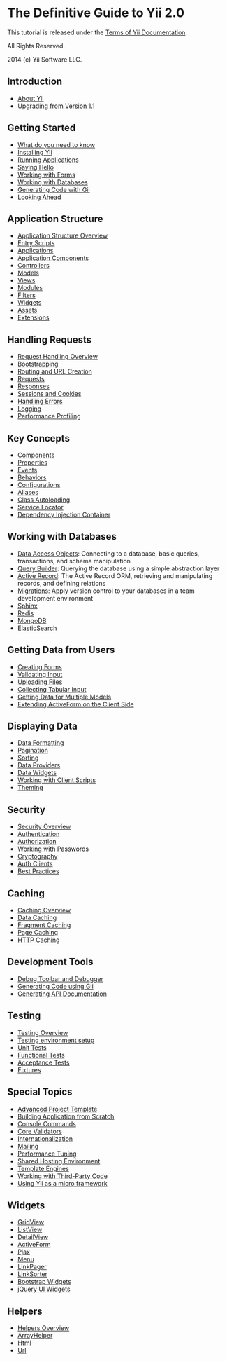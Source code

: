 The Definitive Guide to Yii 2.0
===============================

This tutorial is released under the [Terms of Yii Documentation](http://www.yiiframework.com/doc/terms/).

All Rights Reserved.

2014 (c) Yii Software LLC.


Introduction
------------

* [About Yii](intro-yii.md)
* [Upgrading from Version 1.1](intro-upgrade-from-v1.md)


Getting Started
---------------

* [What do you need to know](start-prerequisites.md)
* [Installing Yii](start-installation.md)
* [Running Applications](start-workflow.md)
* [Saying Hello](start-hello.md)
* [Working with Forms](start-forms.md)
* [Working with Databases](start-databases.md)
* [Generating Code with Gii](start-gii.md)
* [Looking Ahead](start-looking-ahead.md)


Application Structure
---------------------

* [Application Structure Overview](structure-overview.md)
* [Entry Scripts](structure-entry-scripts.md)
* [Applications](structure-applications.md)
* [Application Components](structure-application-components.md)
* [Controllers](structure-controllers.md)
* [Models](structure-models.md)
* [Views](structure-views.md)
* [Modules](structure-modules.md)
* [Filters](structure-filters.md)
* [Widgets](structure-widgets.md)
* [Assets](structure-assets.md)
* [Extensions](structure-extensions.md)


Handling Requests
-----------------

* [Request Handling Overview](runtime-overview.md)
* [Bootstrapping](runtime-bootstrapping.md)
* [Routing and URL Creation](runtime-routing.md)
* [Requests](runtime-requests.md)
* [Responses](runtime-responses.md)
* [Sessions and Cookies](runtime-sessions-cookies.md)
* [Handling Errors](runtime-handling-errors.md)
* [Logging](runtime-logging.md)
* [Performance Profiling](runtime-profiling.md)

Key Concepts
------------

* [Components](concept-components.md)
* [Properties](concept-properties.md)
* [Events](concept-events.md)
* [Behaviors](concept-behaviors.md)
* [Configurations](concept-configurations.md)
* [Aliases](concept-aliases.md)
* [Class Autoloading](concept-autoloading.md)
* [Service Locator](concept-service-locator.md)
* [Dependency Injection Container](concept-di-container.md)


Working with Databases
----------------------

* [Data Access Objects](db-dao.md): Connecting to a database, basic queries, transactions, and schema manipulation
* [Query Builder](db-query-builder.md): Querying the database using a simple abstraction layer
* [Active Record](db-active-record.md): The Active Record ORM, retrieving and manipulating records, and defining relations
* [Migrations](db-migrations.md): Apply version control to your databases in a team development environment
* [Sphinx](https://github.com/yiisoft/yii2-sphinx/blob/master/docs/guide/README.md)
* [Redis](https://github.com/yiisoft/yii2-redis/blob/master/docs/guide/README.md)
* [MongoDB](https://github.com/yiisoft/yii2-mongodb/blob/master/docs/guide/README.md)
* [ElasticSearch](https://github.com/yiisoft/yii2-elasticsearch/blob/master/docs/guide/README.md)


Getting Data from Users
-----------------------

* [Creating Forms](input-forms.md)
* [Validating Input](input-validation.md)
* [Uploading Files](input-file-upload.md)
* [Collecting Tabular Input](input-tabular-input.md)
* [Getting Data for Multiple Models](input-multiple-models.md)
* [Extending ActiveForm on the Client Side](input-form-javascript.md)


Displaying Data
---------------

* [Data Formatting](output-formatting.md)
* [Pagination](output-pagination.md)
* [Sorting](output-sorting.md)
* [Data Providers](output-data-providers.md)
* [Data Widgets](output-data-widgets.md)
* [Working with Client Scripts](output-client-scripts.md)
* [Theming](output-theming.md)


Security
--------

* [Security Overview](security-overview.md)
* [Authentication](security-authentication.md)
* [Authorization](security-authorization.md)
* [Working with Passwords](security-passwords.md)
* [Cryptography](security-cryptography.md)
* [Auth Clients](https://github.com/yiisoft/yii2-authclient/blob/master/docs/guide/README.md)
* [Best Practices](security-best-practices.md)


Caching
-------

* [Caching Overview](caching-overview.md)
* [Data Caching](caching-data.md)
* [Fragment Caching](caching-fragment.md)
* [Page Caching](caching-page.md)
* [HTTP Caching](caching-http.md)


Development Tools
-----------------

* [Debug Toolbar and Debugger](https://github.com/yiisoft/yii2-debug/blob/master/docs/guide/README.md)
* [Generating Code using Gii](https://github.com/yiisoft/yii2-gii/blob/master/docs/guide/README.md)
* [Generating API Documentation](https://github.com/yiisoft/yii2-apidoc)


Testing
-------

* [Testing Overview](test-overview.md)
* [Testing environment setup](test-environment-setup.md)
* [Unit Tests](test-unit.md)
* [Functional Tests](test-functional.md)
* [Acceptance Tests](test-acceptance.md)
* [Fixtures](test-fixtures.md)


Special Topics
--------------

* [Advanced Project Template](https://github.com/yiisoft/yii2-app-advanced/blob/master/docs/guide/README.md)
* [Building Application from Scratch](tutorial-start-from-scratch.md)
* [Console Commands](tutorial-console.md)
* [Core Validators](tutorial-core-validators.md)
* [Internationalization](tutorial-i18n.md)
* [Mailing](tutorial-mailing.md)
* [Performance Tuning](tutorial-performance-tuning.md)
* [Shared Hosting Environment](tutorial-shared-hosting.md)
* [Template Engines](tutorial-template-engines.md)
* [Working with Third-Party Code](tutorial-yii-integration.md)
* [Using Yii as a micro framework](tutorial-yii-as-micro-framework.md)


Widgets
-------

* [GridView](http://www.yiiframework.com/doc-2.0/yii-grid-gridview.html)
* [ListView](http://www.yiiframework.com/doc-2.0/yii-widgets-listview.html)
* [DetailView](http://www.yiiframework.com/doc-2.0/yii-widgets-detailview.html)
* [ActiveForm](http://www.yiiframework.com/doc-2.0/guide-input-forms.html#activerecord-based-forms-activeform)
* [Pjax](http://www.yiiframework.com/doc-2.0/yii-widgets-pjax.html)
* [Menu](http://www.yiiframework.com/doc-2.0/yii-widgets-menu.html)
* [LinkPager](http://www.yiiframework.com/doc-2.0/yii-widgets-linkpager.html)
* [LinkSorter](http://www.yiiframework.com/doc-2.0/yii-widgets-linksorter.html)
* [Bootstrap Widgets](https://github.com/yiisoft/yii2-bootstrap/blob/master/docs/guide/README.md)
* [jQuery UI Widgets](https://github.com/yiisoft/yii2-jui/blob/master/docs/guide/README.md)


Helpers
-------

* [Helpers Overview](helper-overview.md)
* [ArrayHelper](helper-array.md)
* [Html](helper-html.md)
* [Url](helper-url.md)

